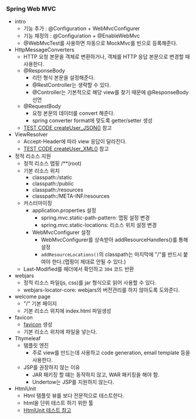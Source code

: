### Spring Web MVC

- intro
    - 기능 추가 : @Configuration + WebMvcConfigurer
    - 기능 재정의 : @Configuration + @EnableWebMvc
    - @WebMvcTest를 사용하면 자동으로 MockMvc를 빈으로 등록해준다.
- HttpMessageConverters
    - HTTP 요청 본문을 객체로 변환하거나, 객체를 HTTP 응답 본문으로 변경할 때 사용한다.
    - @ResponseBody
        - 리턴 형식 본문을 설정해준다.
        - @RestController는 생략할 수 있다.
        - @Controller는 기본적으로 해당 view를 찾기 때문에 @ResponseBody 선언
    - @RequestBody
        - 요청 본문의 데이터를 convert 해준다.
        - spring converter format에 맞도록 getter/setter 생성 
    - [TEST CODE createUser_JSON()](./webmvc-spring-boot-starter/src/test/java/me/whiteship/webmvcspringbootstarter/user/UserControllerTest.java) 참고
- ViewResolver
    - Accept-Header에 따라 view 응답이 달라진다.
    - [TEST CODE createUser_XML()](./webmvc-spring-boot-starter/src/test/java/me/whiteship/webmvcspringbootstarter/user/UserControllerTest.java) 참고
- 정적 리소스 지원
    - 정적 리소스 맵핑 /**(root)
    - 기본 리소스 위치
        - classpath:/static
        - classpath:/public
        - classpath:/resources
        - classpath:/META-INF/resources
    - 커스터마이징
        - application.properties 설정
            - spring.mvc.static-path-pattern: 맵핑 설정 변경
            - spring.mvc.static-locations: 리소스 위치 설정 변경
        - WebMvcConfigurer 설정
            - WebMvcConfigurer를 상속받아 addResourceHandlers()를 통해 설정
            - `addResourceLocations()`의 classpath는 마지막에 "/"를 반드시 붙여야 한다.(맵핑이 제대로 안될 수 있다.)
    - Last-Modified를 헤더에서 확인하고 `304` 코드 반환
- webjars
    - 정적 리소스 파일(js, css)를 jar 형식으로 읽어 사용할 수 있다.
    - webjars-locator-core: webjars의 버전관리를 하지 않아도록 도와준다.
- welcome page
    - "/" 기본 페이지
    - 기본 리소스 위치에 index.html 파일생성
- favicon
    - [favicon](https://favicon.io) 생성
    - 기본 리소스 위치에 파일을 넣는다.
- Thymeleaf
    - 탬플릿 엔진
        - 주로 view를 만드는데 사용하고 code generation, email template 등을 사용한다.
    - JSP를 권장하지 않는 이유
        - JAR 패키징 할 떄는 동작하지 않고, WAR 패키징을 해야 함.
        - Undertow는 JSP를 지원하지 않는다.
- HtmlUnit
    - Html 템플릿 뷰를 보다 전문적으로 테스트한다.
    - html을 단위 테스트 하기 위한 툴
    - [HtmlUnit 테스트 참고](./thymeleaf-spring-boot-starter/src/test/java/me/whiteship/thymeleafspringbootstarter/sample/SampleControllerTest.java)